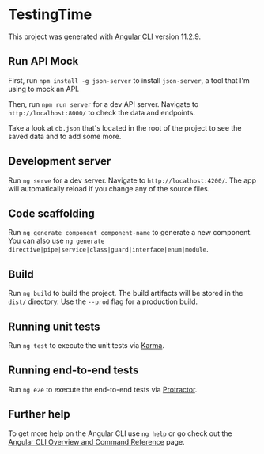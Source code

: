 # TestingTime

This project was generated with [Angular CLI](https://github.com/angular/angular-cli) version 11.2.9.

## Run API Mock

First, run `npm install -g json-server` to install `json-server`, a tool that I'm using to mock an API.

Then, run `npm run server` for a dev API server. Navigate to `http://localhost:8000/` to check the data and endpoints.

Take a look at `db.json` that's located in the root of the project to see the saved data and to add some more.

## Development server

Run `ng serve` for a dev server. Navigate to `http://localhost:4200/`. The app will automatically reload if you change any of the source files.

## Code scaffolding

Run `ng generate component component-name` to generate a new component. You can also use `ng generate directive|pipe|service|class|guard|interface|enum|module`.

## Build

Run `ng build` to build the project. The build artifacts will be stored in the `dist/` directory. Use the `--prod` flag for a production build.

## Running unit tests

Run `ng test` to execute the unit tests via [Karma](https://karma-runner.github.io).

## Running end-to-end tests

Run `ng e2e` to execute the end-to-end tests via [Protractor](http://www.protractortest.org/).

## Further help

To get more help on the Angular CLI use `ng help` or go check out the [Angular CLI Overview and Command Reference](https://angular.io/cli) page.
